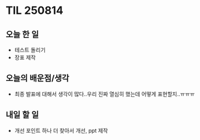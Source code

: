 # TIL 250814

## 오늘 한 일
- 테스트 돌리기
- 장표 제작

## 오늘의 배운점/생각
- 최종 발표에 대해서 생각이 많다..우리 진짜 열심히 했는데 어떻게 표현할지..ㅠㅠㅠ

## 내일 할 일
- 개선 포인트 하나 더 찾아서 개선, ppt 제작